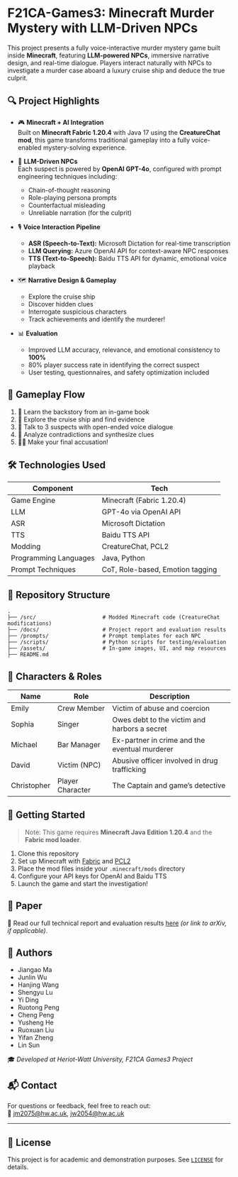 # F21CA-Games3: Minecraft Murder Mystery with LLM-Driven NPCs

This project presents a fully voice-interactive murder mystery game built inside **Minecraft**, featuring **LLM-powered NPCs**, immersive narrative design, and real-time dialogue. Players interact naturally with NPCs to investigate a murder case aboard a luxury cruise ship and deduce the true culprit.

## 🔍 Project Highlights

- 🎮 **Minecraft + AI Integration**  
  Built on **Minecraft Fabric 1.20.4** with Java 17 using the **CreatureChat mod**, this game transforms traditional gameplay into a fully voice-enabled mystery-solving experience.

- 🤖 **LLM-Driven NPCs**  
  Each suspect is powered by **OpenAI GPT-4o**, configured with prompt engineering techniques including:
  - Chain-of-thought reasoning
  - Role-playing persona prompts
  - Counterfactual misleading
  - Unreliable narration (for the culprit)

- 🎙️ **Voice Interaction Pipeline**
  - **ASR (Speech-to-Text):** Microsoft Dictation for real-time transcription
  - **LLM Querying:** Azure OpenAI API for context-aware NPC responses
  - **TTS (Text-to-Speech):** Baidu TTS API for dynamic, emotional voice playback

- 🗺️ **Narrative Design & Gameplay**
  - Explore the cruise ship
  - Discover hidden clues
  - Interrogate suspicious characters
  - Track achievements and identify the murderer!

- 📊 **Evaluation**
  - Improved LLM accuracy, relevance, and emotional consistency to **100%**
  - 80% player success rate in identifying the correct suspect
  - User testing, questionnaires, and safety optimization included

## 🧩 Gameplay Flow

1. 📘 Learn the backstory from an in-game book
2. 🚢 Explore the cruise ship and find evidence
3. 👥 Talk to 3 suspects with open-ended voice dialogue
4. 🧠 Analyze contradictions and synthesize clues
5. 🕵️‍♀️ Make your final accusation!

## 🛠️ Technologies Used

| Component | Tech |
|----------|------|
| Game Engine | Minecraft (Fabric 1.20.4) |
| LLM | GPT-4o via OpenAI API |
| ASR | Microsoft Dictation |
| TTS | Baidu TTS API |
| Modding | CreatureChat, PCL2 |
| Programming Languages | Java, Python |
| Prompt Techniques | CoT, Role-based, Emotion tagging |

## 📂 Repository Structure

```
.
├── /src/                     # Modded Minecraft code (CreatureChat modifications)
├── /docs/                    # Project report and evaluation results
├── /prompts/                 # Prompt templates for each NPC
├── /scripts/                 # Python scripts for testing/evaluation
├── /assets/                  # In-game images, UI, and map resources
├── README.md
```

## 🧠 Characters & Roles

| Name      | Role             | Description |
|-----------|------------------|-------------|
| Emily     | Crew Member      | Victim of abuse and coercion |
| Sophia    | Singer           | Owes debt to the victim and harbors a secret |
| Michael   | Bar Manager      | Ex-partner in crime and the eventual murderer |
| David     | Victim (NPC)     | Abusive officer involved in drug trafficking |
| Christopher | Player Character | The Captain and game’s detective |

## 🚀 Getting Started

> Note: This game requires **Minecraft Java Edition 1.20.4** and the **Fabric mod loader**.

1. Clone this repository
2. Set up Minecraft with [Fabric](https://fabricmc.net/) and [PCL2](https://github.com/HexoMod/PCL2)
3. Place the mod files inside your `.minecraft/mods` directory
4. Configure your API keys for OpenAI and Baidu TTS
5. Launch the game and start the investigation!

## 📄 Paper

📄 Read our full technical report and evaluation results [here](./docs/minecraft_llm_npc_report.pdf) *(or link to arXiv, if applicable)*.

## 👥 Authors

- Jiangao Ma  
- Junlin Wu  
- Hanjing Wang  
- Shengyu Lu  
- Yi Ding  
- Ruotong Peng  
- Cheng Peng  
- Yusheng He  
- Ruoxuan Liu  
- Yifan Zheng  
- Lin Sun  

🎓 *Developed at Heriot-Watt University, F21CA Games3 Project*

## 📬 Contact

For questions or feedback, feel free to reach out:  
📧 jm2075@hw.ac.uk, jw2054@hw.ac.uk

---

## 📘 License

This project is for academic and demonstration purposes. See [`LICENSE`](./LICENSE) for details.
